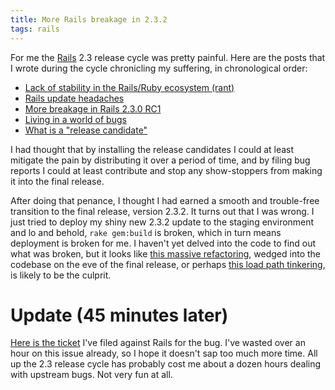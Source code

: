 ```yaml
---
title: More Rails breakage in 2.3.2
tags: rails
---
```


For me the [Rails](/wiki/Rails) 2.3 release cycle was pretty painful. Here are the posts that I wrote during the cycle chronicling my suffering, in chronological order:

-   [Lack of stability in the Rails/Ruby ecosystem (rant)](/blog/lack-of-stability-in-the-rails-ruby-ecosystem-rant)
-   [Rails update headaches](/blog/rails-update-headaches)
-   [More breakage in Rails 2.3.0 RC1](/blog/more-breakage-in-rails-2.3.0-rc1)
-   [Living in a world of bugs](/blog/living-in-a-world-of-bugs)
-   [What is a "release candidate"](/blog/what-is-a-release-candidate)

I had thought that by installing the release candidates I could at least mitigate the pain by distributing it over a period of time, and by filing bug reports I could at least contribute and stop any show-stoppers from making it into the final release.

After doing that penance, I thought I had earned a smooth and trouble-free transition to the final release, version 2.3.2. It turns out that I was wrong. I just tried to deploy my shiny new 2.3.2 update to the staging environment and lo and behold, `rake gem:build` is broken, which in turn means deployment is broken for me. I haven't yet delved into the code to find out what was broken, but it looks like [this massive refactoring](http://github.com/rails/rails/commit/99d75a7b02bf430a124b9c3e2515850959d78acf), wedged into the codebase on the eve of the final release, or perhaps [this load path tinkering](http://github.com/rails/rails/commit/9d906707bea997016fd370e33e12dbc21cfcc531), is likely to be the culprit.

# Update (45 minutes later)

[Here is the ticket](http://rails.lighthouseapp.com/projects/8994/tickets/2266) I've filed against Rails for the bug. I've wasted over an hour on this issue already, so I hope it doesn't sap too much more time. All up the 2.3 release cycle has probably cost me about a dozen hours dealing with upstream bugs. Not very fun at all.
